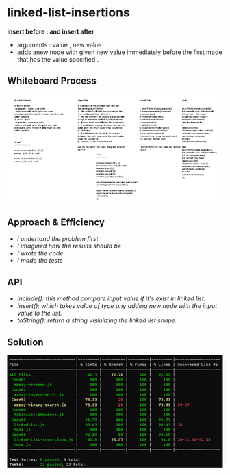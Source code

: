 # linked-list-insertions
**insert before : and insert after**
- arguments : value , new value
- adds anew node with given new value immediately before the first mode that has the value specified .

## Whiteboard Process
![linked-list-insertions](../images/linked-list-insertions.PNG)

## Approach & Efficiency
* *i undertand the problem first*
* *I imagined how the results should be*
* *I wrote the code*
* *I made the tests*

## API

* *include(): this method compare input value if it's exist in linked list.*
* *Insert(): which takes value of type any adding new node with the input value to the list.*
* *toString(): return a string visiulizing the linked list shape.*

## Solution
![linked-list-insertions](../images/linked-list-insertions-test.PNG)
